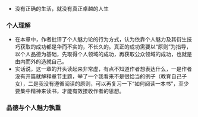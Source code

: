 * 没有正确的生活，就没有真正卓越的人生

### 个人理解
* 在本章中，作者批评了个人魅力论的行为方式，认为依靠个人魅力及其衍生技巧获取的成功都是华而不实的，不长久的。真正的成功需要以“原则”为指导，以个人品德为基础，先取得个人领域的成功，再获取公众领域的成功，也就是由内而外的造就自己。
* 实话说，这一章的开头读起来非常虚，有点不知道作者想表达什么，一是作者没有开篇就解释章节主题，举了一个我看来不是很恰当的例子（教育自己子女），二是我没有遵循阅读的原则，可以再复习一下“如何阅读一本书”，至少要集中精神来读书，才能有效接收作者的思想。

### 品德与个人魅力孰重
